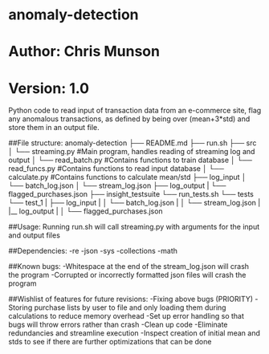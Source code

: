 # anomaly-detection
# Author: Chris Munson
# Version: 1.0

Python code to read input of transaction data from an e-commerce site,
flag any anomalous transactions, as defined by being over (mean+3*std) and store them in an output file.

##File structure:
anomaly-detection
├── README.md 
├── run.sh
├── src
│   └── streaming.py					#Main program, handles reading of streaming log and output
│   └── read_batch.py					#Contains functions to train database
│   └── read_funcs.py					#Contains functions to read input database
│   └── calculate.py					#Contains functions to calculate mean/std
├── log_input
│   └── batch_log.json
│   └── stream_log.json
├── log_output
|   └── flagged_purchases.json
├── insight_testsuite
    └── run_tests.sh
    └── tests
        └── test_1
        |   ├── log_input
        |   │   └── batch_log.json
        |   │   └── stream_log.json
        |   |__ log_output
        |   │   └── flagged_purchases.json

##Usage: 
Running run.sh will call streaming.py with arguments for the input and output files

##Dependencies:
	-re
	-json
	-sys
	-collections
	-math

##Known bugs: 
	-Whitespace at the end of the stream_log.json will crash the program
	-Corrupted or incorrectly formatted json files will crash the program

##Wishlist of features for future revisions:
	-Fixing above bugs (PRIORITY)
	-Storing purchase lists by user to file and only loading them during calculations to reduce memory overhead
	-Set up error handling so that bugs will throw errors rather than crash
	-Clean up code
	-Eliminate redundancies and streamline execution
	-Inspect creation of initial mean and stds to see if there are further optimizations that can be done
	